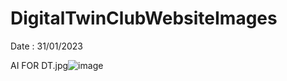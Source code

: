 # DigitalTwinClubWebsiteImages

Date : 31/01/2023

AI FOR DT.jpg![image](https://user-images.githubusercontent.com/96968334/215485685-2693ccb6-dc36-415f-9ef2-79bdad12cf28.png)
